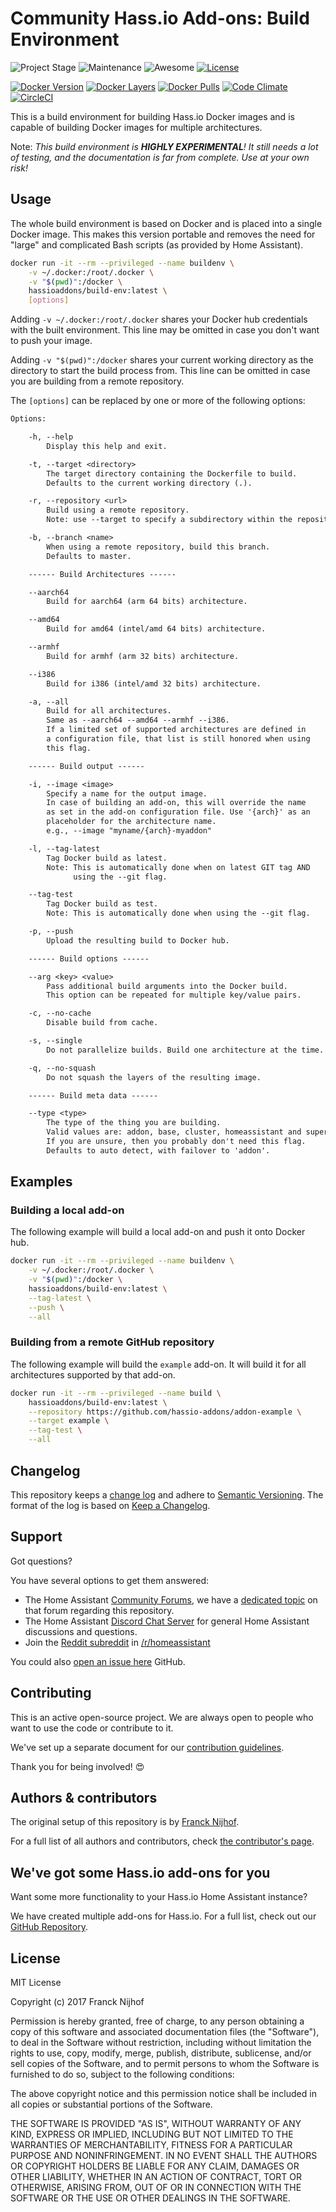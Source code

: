 # Community Hass.io Add-ons: Build Environment

![Project Stage][project-stage-shield]
![Maintenance][maintenance-shield]
![Awesome][awesome-shield]
[![License][license-shield]](LICENSE.md)

[![Docker Version][version-shield]][microbadger]
[![Docker Layers][layers-shield]][microbadger]
[![Docker Pulls][pulls-shield]][dockerhub]
[![Code Climate][codeclimate-shield]][codeclimate]
[![CircleCI][circleci-shield]][circleci]

This is a build environment for building Hass.io Docker images and is
capable of building Docker images for multiple architectures.

Note: _This build environment is **HIGHLY EXPERIMENTAL**! It still needs
a lot of testing, and the documentation is far from complete. Use at your
own risk!_

## Usage

The whole build environment is based on Docker and is placed into
a single Docker image. This makes this version portable and removes the
need for "large" and complicated Bash scripts (as provided by Home Assistant).

```bash
docker run -it --rm --privileged --name buildenv \
    -v ~/.docker:/root/.docker \
    -v "$(pwd)":/docker \
    hassioaddons/build-env:latest \
    [options]
```

Adding `-v ~/.docker:/root/.docker` shares your Docker hub credentials with
the built environment. This line may be omitted in case you don't want to
push your image.

Adding `-v "$(pwd)":/docker` shares your current working directory as the
directory to start the build process from. This line can be omitted in case
you are building from a remote repository.

The `[options]` can be replaced by one or more of the following options:

```txt
Options:

    -h, --help
        Display this help and exit.

    -t, --target <directory>
        The target directory containing the Dockerfile to build.
        Defaults to the current working directory (.).

    -r, --repository <url>
        Build using a remote repository.
        Note: use --target to specify a subdirectory within the repository.

    -b, --branch <name>
        When using a remote repository, build this branch.
        Defaults to master.

    ------ Build Architectures ------

    --aarch64
        Build for aarch64 (arm 64 bits) architecture.

    --amd64
        Build for amd64 (intel/amd 64 bits) architecture.

    --armhf
        Build for armhf (arm 32 bits) architecture.

    --i386
        Build for i386 (intel/amd 32 bits) architecture.

    -a, --all
        Build for all architectures.
        Same as --aarch64 --amd64 --armhf --i386.
        If a limited set of supported architectures are defined in
        a configuration file, that list is still honored when using
        this flag.

    ------ Build output ------

    -i, --image <image>
        Specify a name for the output image.
        In case of building an add-on, this will override the name
        as set in the add-on configuration file. Use '{arch}' as an
        placeholder for the architecture name.
        e.g., --image "myname/{arch}-myaddon"

    -l, --tag-latest
        Tag Docker build as latest.
        Note: This is automatically done when on latest GIT tag AND
              using the --git flag.

    --tag-test
        Tag Docker build as test.
        Note: This is automatically done when using the --git flag.

    -p, --push
        Upload the resulting build to Docker hub.

    ------ Build options ------

    --arg <key> <value>
        Pass additional build arguments into the Docker build.
        This option can be repeated for multiple key/value pairs.

    -c, --no-cache
        Disable build from cache.

    -s, --single
        Do not parallelize builds. Build one architecture at the time.

    -q, --no-squash
        Do not squash the layers of the resulting image.

    ------ Build meta data ------

    --type <type>
        The type of the thing you are building.
        Valid values are: addon, base, cluster, homeassistant and supervisor.
        If you are unsure, then you probably don't need this flag.
        Defaults to auto detect, with failover to 'addon'.
```

## Examples

### Building a local add-on

The following example will build a local add-on and push it onto Docker hub.

```bash
docker run -it --rm --privileged --name buildenv \
    -v ~/.docker:/root/.docker \
    -v "$(pwd)":/docker \
    hassioaddons/build-env:latest \
    --tag-latest \
    --push \
    --all
```

### Building from a remote GitHub repository

The following example will build the `example` add-on. It will build it for
all architectures supported by that add-on.

```bash
docker run -it --rm --privileged --name build \
    hassioaddons/build-env:latest \
    --repository https://github.com/hassio-addons/addon-example \
    --target example \
    --tag-test \
    --all
```

## Changelog

This repository keeps a [change log](CHANGELOG.md) and adhere to
[Semantic Versioning][semver]. The format of the log is based
on [Keep a Changelog][keepchangelog].

## Support

Got questions?

You have several options to get them answered:

- The Home Assistant [Community Forums][forums], we have a
  [dedicated topic][forums] on that forum regarding this repository.
- The Home Assistant [Discord Chat Server][discord] for general Home Assistant
  discussions and questions.
- Join the [Reddit subreddit][reddit] in [/r/homeassistant][reddit]

You could also [open an issue here][issue] GitHub.

## Contributing

This is an active open-source project. We are always open to people who want to
use the code or contribute to it.

We've set up a separate document for our [contribution guidelines](CONTRIBUTING.md).

Thank you for being involved! :heart_eyes:

## Authors & contributors

The original setup of this repository is by [Franck Nijhof][frenck].

For a full list of all authors and contributors,
check [the contributor's page][contributors].

## We've got some Hass.io add-ons for you

Want some more functionality to your Hass.io Home Assistant instance?

We have created multiple add-ons for Hass.io. For a full list, check out
our [GitHub Repository][repository].

## License

MIT License

Copyright (c) 2017 Franck Nijhof

Permission is hereby granted, free of charge, to any person obtaining a copy
of this software and associated documentation files (the "Software"), to deal
in the Software without restriction, including without limitation the rights
to use, copy, modify, merge, publish, distribute, sublicense, and/or sell
copies of the Software, and to permit persons to whom the Software is
furnished to do so, subject to the following conditions:

The above copyright notice and this permission notice shall be included in all
copies or substantial portions of the Software.

THE SOFTWARE IS PROVIDED "AS IS", WITHOUT WARRANTY OF ANY KIND, EXPRESS OR
IMPLIED, INCLUDING BUT NOT LIMITED TO THE WARRANTIES OF MERCHANTABILITY,
FITNESS FOR A PARTICULAR PURPOSE AND NONINFRINGEMENT. IN NO EVENT SHALL THE
AUTHORS OR COPYRIGHT HOLDERS BE LIABLE FOR ANY CLAIM, DAMAGES OR OTHER
LIABILITY, WHETHER IN AN ACTION OF CONTRACT, TORT OR OTHERWISE, ARISING FROM,
OUT OF OR IN CONNECTION WITH THE SOFTWARE OR THE USE OR OTHER DEALINGS IN THE
SOFTWARE.

[awesome-shield]: https://img.shields.io/badge/awesome%3F-yes-brightgreen.svg
[circleci-shield]: https://img.shields.io/circleci/project/github/hassio-addons/build-env.svg
[circleci]: https://circleci.com/gh/hassio-addons/build-env
[codeclimate-shield]: https://img.shields.io/codeclimate/github/hassio-addons/build-env.svg
[codeclimate]: https://codeclimate.com/github/hassio-addons/build-env
[contributors]: https://github.com/hassio-addons/build-env/graphs/contributors
[discord]: https://discord.gg/c5DvZ4e
[dockerhub]: https://hub.docker.com/r/hassioaddons/build-env
[forums]: https://community.home-assistant.io/t/repository-community-hass-io-add-ons/24705?u=frenck
[frenck]: https://github.com/frenck
[issue]: https://github.com/hassio-addons/build-env/issues
[keepchangelog]: http://keepachangelog.com/en/1.0.0/
[layers-shield]: https://images.microbadger.com/badges/image/hassioaddons/build-env.svg
[license-shield]: https://img.shields.io/github/license/hassio-addons/build-env.svg
[maintenance-shield]: https://img.shields.io/maintenance/yes/2017.svg
[microbadger]: https://microbadger.com/images/hassioaddons/build-env
[project-stage-shield]: https://img.shields.io/badge/Project%20Stage-Experimental-yellow.svg
[pulls-shield]: https://img.shields.io/docker/pulls/hassioaddons/build-env.svg
[reddit]: https://reddit.com/r/homeassistant
[repository]: https://github.com/hassio-addons/repository
[semver]: http://semver.org/spec/v2.0.0.html
[version-shield]: https://images.microbadger.com/badges/version/hassioaddons/build-env.svg